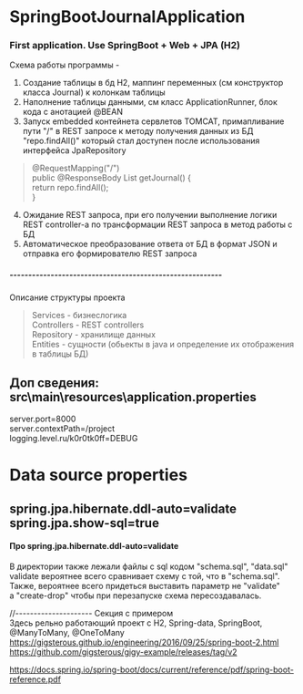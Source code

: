 # SpringBootJournalApplication
### First application. Use SpringBoot + Web + JPA (H2)  

Схема работы программы - 

1) Создание таблицы в бд H2, маппинг переменных (см конструктор класса Journal) к колонкам таблицы  
2) Наполнение таблицы данными, см класс ApplicationRunner, блок кода с анотацией @BEAN  
3) Запуск embedded контейнета сервлетов TOMCAT, примапливание пути "/" в REST запросе к 
методу получения данных из БД "repo.findAll()" который стал доступен после использования интерфейса JpaRepository

>    @RequestMapping("/")  
>       public @ResponseBody List<Journal> getJournal() {  
>           return repo.findAll();  
>       }  
4) Ожидание REST запроса, при его получении выполнение логики REST controller-a по трансформации REST запроса в метод работы с БД  
5) Автоматическое преобразование ответа от БД в формат JSON и отправка его формирователю REST запроса  

##### ---------------------------------------------------------  
Описание структуры проекта
>  Services          - бизнеслогика  
>  Controllers       - REST controllers  
>  Repository        - хранилище данных  
>  Entities          - сущности (обьекты в java и определение их отображения в таблицы БД)  

Доп сведения:
src\main\resources\application.properties  
------  
server.port=8000  
server.contextPath=/project  
logging.level.ru/k0r0tk0ff=DEBUG  

# Data source properties  
spring.jpa.hibernate.ddl-auto=validate  
spring.jpa.show-sql=true  
------  

#### Про spring.jpa.hibernate.ddl-auto=validate  
В директории также лежали файлы с sql кодом "schema.sql", "data.sql"  
validate вероятнее всего сравнивает схему с той, что в "schema.sql".  
Также, вероятнее всего придеться выставить параметр не "validate"  
а "create-drop" чтобы при перезапуске схема пересоздавалась.  

//--------------------- Секция с примером  
Здесь рельно работающий проект с H2, Spring-data, SpringBoot, @ManyToMany, @OneToMany  
https://gigsterous.github.io/engineering/2016/09/25/spring-boot-2.html  
https://github.com/gigsterous/gigy-example/releases/tag/v2  

https://docs.spring.io/spring-boot/docs/current/reference/pdf/spring-boot-reference.pdf

  
